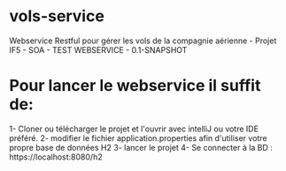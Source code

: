 # vols-service
Webservice Restful pour gérer les vols de la compagnie aérienne - Projet IF5 - SOA - TEST WEBSERVICE - 0.1-SNAPSHOT

# Pour lancer le webservice il suffit de:
1- Cloner ou télécharger le projet et l'ouvrir avec intelliJ ou votre IDE préféré.
2- modifier le fichier application.properties afin d'utiliser votre propre base de données H2
3- lancer le projet
4- Se connecter à la BD : https://localhost:8080/h2
